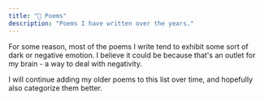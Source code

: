 ```yaml
---
title: "📜 Poems"
description: "Poems I have written over the years."
---
```


For some reason, most of the poems I write tend to exhibit some sort of dark or negative emotion. I believe it could be because that's an outlet for my brain - a way to deal with negativity.

I will continue adding my older poems to this list over time, and hopefully also categorize them better.